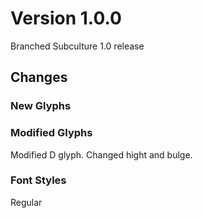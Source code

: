 # Version 1.0.0
Branched Subculture 1.0 release

## Changes
### New Glyphs
### Modified Glyphs
Modified D glyph. Changed hight and bulge.
### Font Styles
Regular

